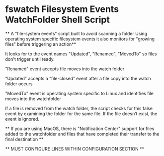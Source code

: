 # fswatch Filesystem Events WatchFolder Shell Script

** A "file-system events" script built to avoid scanning a folder
Using operating system specific filesystem events it also monitors for "growing files" before triggering an action**

It looks for to the event names "Updated", "Renamed", "MovedTo" so files don't trigger until ready.

"Renamed" event accepts file moves into the watch folder

"Updated" accepts a “file-closed” event after a file copy into the watch folder occurs

"MovedTo" event is operating system specific to Linux and identifies file moves into the watchfolder

If a file is removed from the watch folder, the script checks for this
false event by examining the folder for the same file.  If the file doesn’t exist,
the event is ignored.

** If you are using MacOS, there is "Notification Center" support for files added to the watchfolder and files that have completed their transfer to the final destination **


** MUST CONFIGURE LINES WITHIN CONFIGURATION SECTION **
